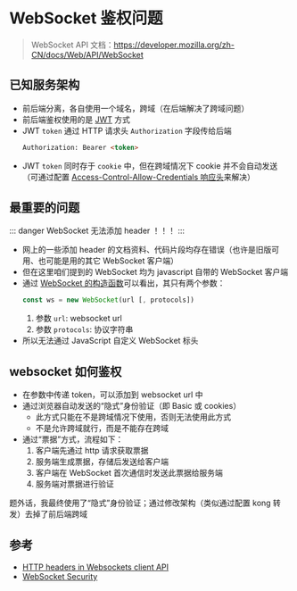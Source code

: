 # WebSocket 鉴权问题
> WebSocket API 文档：https://developer.mozilla.org/zh-CN/docs/Web/API/WebSocket

## 已知服务架构
- 前后端分离，各自使用一个域名，跨域（在后端解决了跨域问题）
- 前后端鉴权使用的是 [JWT](https://www.ruanyifeng.com/blog/2018/07/json_web_token-tutorial.html) 方式
- JWT `token` 通过 HTTP 请求头 `Authorization` 字段传给后端
    ```html
    Authorization: Bearer <token>
    ```
- JWT `token` 同时存于 `cookie` 中，但在跨域情况下 cookie 并不会自动发送（可通过配置 [Access-Control-Allow-Credentials 响应头](https://developer.mozilla.org/zh-CN/docs/Web/HTTP/Headers/Access-Control-Allow-Credentials)来解决）

## 最重要的问题
::: danger WebSocket 无法添加 header ！！！
:::
- 网上的一些添加 header 的文档资料、代码片段均存在错误（也许是旧版可用、也可能是用的其它 WebSocket 客户端）
- 但在这里咱们提到的 WebSocket 均为 javascript 自带的 WebSocket 客户端
- 通过 [WebSocket 的构造函数](https://developer.mozilla.org/zh-CN/docs/Web/API/WebSocket/WebSocket)可以看出，其只有两个参数：
    ```js
    const ws = new WebSocket(url [, protocols])
    ```
    1. 参数 `url`: websocket url
    2. 参数 `protocols`<Badge type="tip" text="可选" />: 协议字符串
- 所以无法通过 JavaScript 自定义 WebSocket 标头

## websocket 如何鉴权
- 在参数中传递 token，可以添加到 websocket url 中
- 通过浏览器自动发送的“隐式”身份验证（即 Basic 或 cookies）
    - 此方式只能在不是跨域情况下使用，否则无法使用此方式
    - 不是允许跨域就行，而是不能存在跨域
- 通过“票据”方式，流程如下：
    1. 客户端先通过 http 请求获取票据
    2. 服务端生成票据，存储后发送给客户端
    3. 客户端在 WebSocket 首次通信时发送此票据给服务端
    4. 服务端对票据进行验证

题外话，我最终使用了“隐式”身份验证；通过修改架构（类似通过配置 kong 转发）去掉了前后端跨域

## 参考
- [HTTP headers in Websockets client API](https://stackoverflow.com/questions/4361173/http-headers-in-websockets-client-api)
- [WebSocket Security](https://devcenter.heroku.com/articles/websocket-security)
